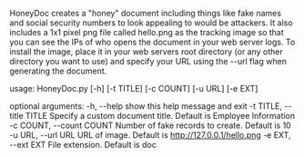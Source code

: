 HoneyDoc creates a "honey" document including things like fake names and social security numbers to look appealing to would be attackers. It also includes a 1x1 pixel png file called hello.png as the tracking image so that you can see the IPs of who opens the document in your web server logs. To install the image, place it in your web servers root directory (or any other directory you want to use) and specify your URL using the --url flag when generating the document. 

usage: HoneyDoc.py [-h] [-t TITLE] [-c COUNT] [-u URL] [-e EXT]

optional arguments:
  -h, --help            show this help message and exit
  -t TITLE, --title TITLE
                        Specify a custom document title. Default is Employee
                        Information
  -c COUNT, --count COUNT
                        Number of fake records to create. Default is 10
  -u URL, --url URL     URL of image. Default is http://127.0.0.1/hello.png
  -e EXT, --ext EXT     File extension. Default is doc

